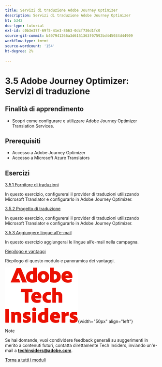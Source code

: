 ```yaml
---
title: Servizi di traduzione Adobe Journey Optimizer
description: Servizi di traduzione Adobe Journey Optimizer
kt: 5342
doc-type: tutorial
exl-id: c0b3e37f-69f5-41e3-8663-0dcf736d1fc0
source-git-commit: b407941266a3d6151363f07592bd445034d44909
workflow-type: tm+mt
source-wordcount: '154'
ht-degree: 2%

---
```


# 3.5 Adobe Journey Optimizer: Servizi di traduzione

## Finalità di apprendimento

- Scopri come configurare e utilizzare Adobe Journey Optimizer Translation Services.

## Prerequisiti

- Accesso a Adobe Journey Optimizer
- Accesso a Microsoft Azure Translators

## Esercizi

[3.5.1 Fornitore di traduzioni](./ex1.md)

In questo esercizio, configurerai il provider di traduzioni utilizzando Microsoft Translator e configurarlo in Adobe Journey Optimizer.

[3.5.2 Progetto di traduzione](./ex2.md)

In questo esercizio, configurerai il provider di traduzioni utilizzando Microsoft Translator e configurarlo in Adobe Journey Optimizer.

[3.5.3 Aggiungere lingue all’e-mail](./ex3.md)

In questo esercizio aggiungerai le lingue all’e-mail nella campagna.

[Riepilogo e vantaggi](./summary.md)

Riepilogo di questo modulo e panoramica dei vantaggi.

![Informazioni tecniche](./../../../../assets/images/techinsiders.png){width="50px" align="left"}

>[!NOTE]
>
>Se hai domande, vuoi condividere feedback generali su suggerimenti in merito a contenuti futuri, contatta direttamente Tech Insiders, inviando un&#39;e-mail a **techinsiders@adobe.com**.

[Torna a tutti i moduli](./../../../../overview.md)
